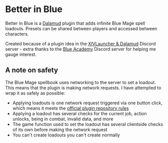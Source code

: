 ﻿# Better in Blue

Better in Blue is a [Dalamud](https://github.com/goatcorp/Dalamud) plugin that adds infinite Blue Mage spell loadouts. Presets can be shared between players and accessed between characters.

Created because of a plugin idea in the [XIVLauncher & Dalamud](https://goat.place/) Discord server - extra thanks to the [Blue Academy](https://discord.gg/blueacademy) Discord server for helping me gauge interest.

## A note on safety

The Blue Mage spellbook uses networking to the server to set a loadout. This means that the plugin is making network requests. I have attempted to wrap it as safely as possible:

- Applying loadouts is one network request triggered via one button click, which means it meets the [official plugin repository rules](https://dalamud.dev/plugin-development/restrictions#what-am-i-allowed-to-do-in-my-plugin)
- Applying a loadout has several checks for the current job, action unlocks, being in combat, invalid data, and more
- The game function used to set the loadout has several clientside checks of its own before making the network request
- You can't create loadouts you can't create normally
